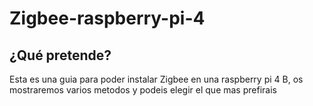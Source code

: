 # Zigbee-raspberry-pi-4


## ¿Qué pretende?

Esta es una guia para poder instalar Zigbee en una raspberry pi 4 B, os mostraremos varios metodos y podeis elegir el que mas prefirais

